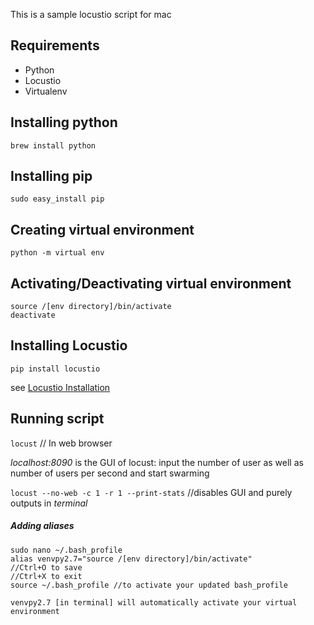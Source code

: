 This is a sample locustio script for mac

## Requirements
* Python
* Locustio
* Virtualenv

## Installing python
```
brew install python
```

## Installing pip
```
sudo easy_install pip
```

## Creating virtual environment
```
python -m virtual env
```

## Activating/Deactivating virtual environment
```
source /[env directory]/bin/activate
deactivate
```

## Installing Locustio
```
pip install locustio
``` 
see [Locustio Installation](https://docs.locust.io/en/stable/installation.html)

## Running script
`locust` //
	In web browser 

_localhost:8090_ is the GUI of locust: input the number of user as well as number of users per second and start swarming

`locust --no-web -c 1 -r 1 --print-stats` //disables GUI and purely outputs in _terminal_

##### Adding aliases
```
sudo nano ~/.bash_profile
alias venvpy2.7="source /[env directory]/bin/activate"
//Ctrl+O to save
//Ctrl+X to exit
source ~/.bash_profile //to activate your updated bash_profile

venvpy2.7 [in terminal] will automatically activate your virtual environment
```

